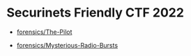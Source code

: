 # Securinets Friendly CTF 2022 


- [forensics/The-Pilot](./forensics/The-Pilot/writeup.md)

- [forensics/Mysterious-Radio-Bursts](./forensics/Mysterious-Radio-Bursts/writeup.md)

